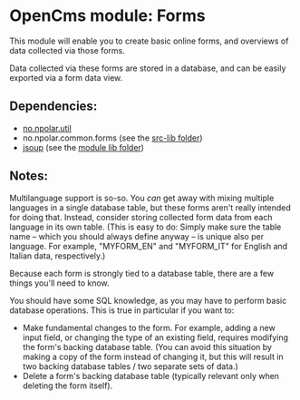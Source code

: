 # OpenCms module: Forms

This module will enable you to create basic online forms, and overviews of data collected via those forms.

Data collected via these forms are stored in a database, and can be easily exported via a form data view.

## Dependencies:
- [no.npolar.util](https://github.com/paulflakstad/no.npolar.util)
- no.npolar.common.forms (see the [src-lib folder](https://github.com/paulflakstad/opencms-module-forms/tree/master/src-lib/no/npolar/common/forms))
- [jsoup](https://jsoup.org) (see the [module lib folder](https://github.com/paulflakstad/opencms-module-forms/tree/master/src-module/system/modules/no.npolar.common.forms/lib))

## Notes:

Multilanguage support is so-so. You _can_ get away with mixing multiple languages in a single database table, but these forms aren't really intended for doing that. Instead, consider storing collected form data from each language in its own table. (This is easy to do: Simply make sure the table name – which you should always define anyway – is unique also per language. For example, "MYFORM_EN" and "MYFORM_IT" for English and Italian data, respectively.)

Because each form is strongly tied to a database table, there are a few things you'll need to know.

You should have some SQL knowledge, as you may have to perform basic database operations. This is true in particular if you want to: 
- Make fundamental changes to the form. For example, adding a new input field, or changing the type of an existing field, requires modifying the form's backing database table. (You can avoid this situation by making a copy of the form instead of changing it, but this will result in two backing database tables / two separate sets of data.)
- Delete a form's backing database table (typically relevant only when deleting the form itself).

